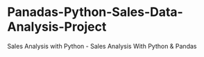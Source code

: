 # Panadas-Python-Sales-Data-Analysis-Project
Sales Analysis with Python - Sales Analysis With Python &amp; Pandas
